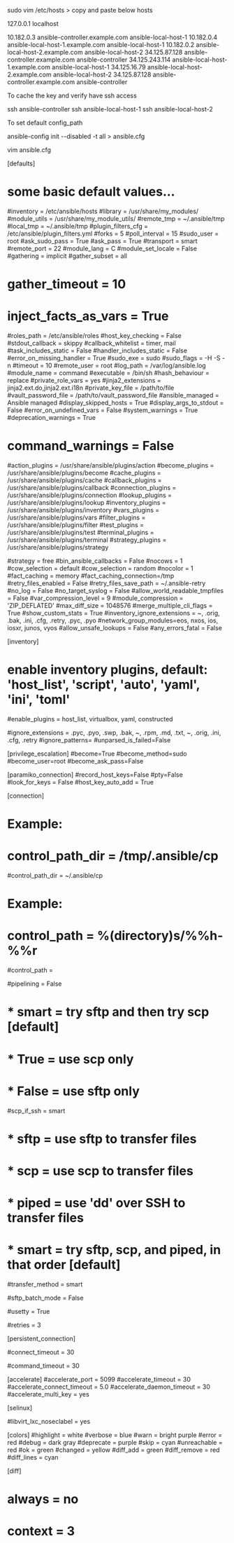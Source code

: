 sudo vim /etc/hosts          > copy and paste below hosts

127.0.0.1 localhost

10.182.0.3 ansible-controller.example.com ansible-local-host-1
10.182.0.4 ansible-local-host-1.example.com ansible-local-host-1
10.182.0.2 ansible-local-host-2.example.com ansible-local-host-2
34.125.87.128 ansible-controller.example.com ansible-controller
34.125.243.114 ansible-local-host-1.example.com ansible-local-host-1
34.125.16.79 ansible-local-host-2.example.com ansible-local-host-2
34.125.87.128 ansible-controller.example.com ansible-controller

To cache the key and verify have ssh access

ssh ansible-controller
ssh ansible-local-host-1
ssh ansible-local-host-2

To set default config_path 

ansible-config init --disabled -t all > ansible.cfg

vim ansible.cfg

[defaults]

# some basic default values...

#inventory      = /etc/ansible/hosts
#library        = /usr/share/my_modules/
#module_utils   = /usr/share/my_module_utils/
#remote_tmp     = ~/.ansible/tmp
#local_tmp      = ~/.ansible/tmp
#plugin_filters_cfg = /etc/ansible/plugin_filters.yml
#forks          = 5
#poll_interval  = 15
#sudo_user      = root
#ask_sudo_pass = True
#ask_pass      = True
#transport      = smart
#remote_port    = 22
#module_lang    = C
#module_set_locale = False
#gathering = implicit
#gather_subset = all
# gather_timeout = 10
# inject_facts_as_vars = True
#roles_path    = /etc/ansible/roles
#host_key_checking = False
#stdout_callback = skippy
#callback_whitelist = timer, mail
#task_includes_static = False
#handler_includes_static = False
#error_on_missing_handler = True
#sudo_exe = sudo
#sudo_flags = -H -S -n
#timeout = 10
#remote_user = root
#log_path = /var/log/ansible.log
#module_name = command
#executable = /bin/sh
#hash_behaviour = replace
#private_role_vars = yes
#jinja2_extensions = jinja2.ext.do,jinja2.ext.i18n
#private_key_file = /path/to/file
#vault_password_file = /path/to/vault_password_file
#ansible_managed = Ansible managed
#display_skipped_hosts = True
#display_args_to_stdout = False
#error_on_undefined_vars = False
#system_warnings = True
#deprecation_warnings = True
# command_warnings = False


#action_plugins     = /usr/share/ansible/plugins/action
#become_plugins     = /usr/share/ansible/plugins/become
#cache_plugins      = /usr/share/ansible/plugins/cache
#callback_plugins   = /usr/share/ansible/plugins/callback
#connection_plugins = /usr/share/ansible/plugins/connection
#lookup_plugins     = /usr/share/ansible/plugins/lookup
#inventory_plugins  = /usr/share/ansible/plugins/inventory
#vars_plugins       = /usr/share/ansible/plugins/vars
#filter_plugins     = /usr/share/ansible/plugins/filter
#test_plugins       = /usr/share/ansible/plugins/test
#terminal_plugins   = /usr/share/ansible/plugins/terminal
#strategy_plugins   = /usr/share/ansible/plugins/strategy


#strategy = free
#bin_ansible_callbacks = False
#nocows = 1
#cow_selection = default
#cow_selection = random
#nocolor = 1
#fact_caching = memory
#fact_caching_connection=/tmp
#retry_files_enabled = False
#retry_files_save_path = ~/.ansible-retry
#no_log = False
#no_target_syslog = False
#allow_world_readable_tmpfiles = False
#var_compression_level = 9
#module_compression = 'ZIP_DEFLATED'
#max_diff_size = 1048576
#merge_multiple_cli_flags = True
#show_custom_stats = True
#inventory_ignore_extensions = ~, .orig, .bak, .ini, .cfg, .retry, .pyc, .pyo
#network_group_modules=eos, nxos, ios, iosxr, junos, vyos
#allow_unsafe_lookups = False
#any_errors_fatal = False


[inventory]
# enable inventory plugins, default: 'host_list', 'script', 'auto', 'yaml', 'ini', 'toml'
#enable_plugins = host_list, virtualbox, yaml, constructed

#ignore_extensions = .pyc, .pyo, .swp, .bak, ~, .rpm, .md, .txt, ~, .orig, .ini, .cfg, .retry
#ignore_patterns=
#unparsed_is_failed=False


[privilege_escalation]
#become=True
#become_method=sudo
#become_user=root
#become_ask_pass=False


[paramiko_connection]
#record_host_keys=False
#pty=False
#look_for_keys = False
#host_key_auto_add = True


[connection]

# Example:
# control_path_dir = /tmp/.ansible/cp
#control_path_dir = ~/.ansible/cp

#
# Example:
# control_path = %(directory)s/%%h-%%r
#control_path =

#pipelining = False

#   * smart = try sftp and then try scp [default]
#   * True = use scp only
#   * False = use sftp only
#scp_if_ssh = smart

#   * sftp  = use sftp to transfer files
#   * scp   = use scp to transfer files
#   * piped = use 'dd' over SSH to transfer files
#   * smart = try sftp, scp, and piped, in that order [default]
#transfer_method = smart

#sftp_batch_mode = False

#usetty = True

#retries = 3

[persistent_connection]

#connect_timeout = 30

#command_timeout = 30

[accelerate]
#accelerate_port = 5099
#accelerate_timeout = 30
#accelerate_connect_timeout = 5.0
#accelerate_daemon_timeout = 30
#accelerate_multi_key = yes

[selinux]

#libvirt_lxc_noseclabel = yes

[colors]
#highlight = white
#verbose = blue
#warn = bright purple
#error = red
#debug = dark gray
#deprecate = purple
#skip = cyan
#unreachable = red
#ok = green
#changed = yellow
#diff_add = green
#diff_remove = red
#diff_lines = cyan


[diff]

# always = no
# context = 3
